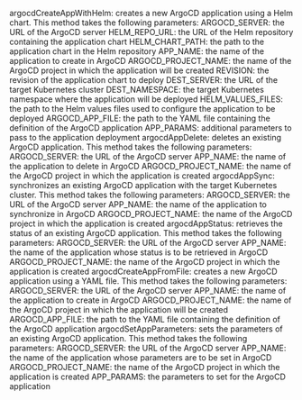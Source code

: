 argocdCreateAppWithHelm: creates a new ArgoCD application using a Helm chart. This method takes the following parameters:
ARGOCD_SERVER: the URL of the ArgoCD server
HELM_REPO_URL: the URL of the Helm repository containing the application chart
HELM_CHART_PATH: the path to the application chart in the Helm repository
APP_NAME: the name of the application to create in ArgoCD
ARGOCD_PROJECT_NAME: the name of the ArgoCD project in which the application will be created
REVISION: the revision of the application chart to deploy
DEST_SERVER: the URL of the target Kubernetes cluster
DEST_NAMESPACE: the target Kubernetes namespace where the application will be deployed
HELM_VALUES_FILES: the path to the Helm values files used to configure the application to be deployed
ARGOCD_APP_FILE: the path to the YAML file containing the definition of the ArgoCD application
APP_PARAMS: additional parameters to pass to the application deployment
argocdAppDelete: deletes an existing ArgoCD application. This method takes the following parameters:
ARGOCD_SERVER: the URL of the ArgoCD server
APP_NAME: the name of the application to delete in ArgoCD
ARGOCD_PROJECT_NAME: the name of the ArgoCD project in which the application is created
argocdAppSync: synchronizes an existing ArgoCD application with the target Kubernetes cluster. This method takes the following parameters:
ARGOCD_SERVER: the URL of the ArgoCD server
APP_NAME: the name of the application to synchronize in ArgoCD
ARGOCD_PROJECT_NAME: the name of the ArgoCD project in which the application is created
argocdAppStatus: retrieves the status of an existing ArgoCD application. This method takes the following parameters:
ARGOCD_SERVER: the URL of the ArgoCD server
APP_NAME: the name of the application whose status is to be retrieved in ArgoCD
ARGOCD_PROJECT_NAME: the name of the ArgoCD project in which the application is created
argocdCreateAppFromFile: creates a new ArgoCD application using a YAML file. This method takes the following parameters:
ARGOCD_SERVER: the URL of the ArgoCD server
APP_NAME: the name of the application to create in ArgoCD
ARGOCD_PROJECT_NAME: the name of the ArgoCD project in which the application will be created
ARGOCD_APP_FILE: the path to the YAML file containing the definition of the ArgoCD application
argocdSetAppParameters: sets the parameters of an existing ArgoCD application. This method takes the following parameters:
ARGOCD_SERVER: the URL of the ArgoCD server
APP_NAME: the name of the application whose parameters are to be set in ArgoCD
ARGOCD_PROJECT_NAME: the name of the ArgoCD project in which the application is created
APP_PARAMS: the parameters to set for the ArgoCD application
